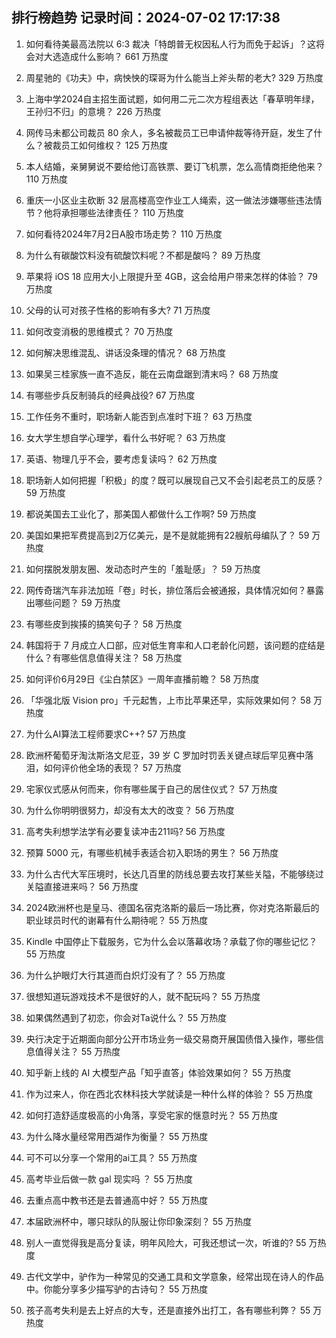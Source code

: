 
## 排行榜趋势 记录时间：2024-07-02 17:17:38
  
  1. 如何看待美最高法院以 6:3 裁决「特朗普无权因私人行为而免于起诉」？这将会对大选造成什么影响？ 661 万热度
    
  2. 周星驰的《功夫》中，病怏怏的琛哥为什么能当上斧头帮的老大? 329 万热度
    
  3. 上海中学2024自主招生面试题，如何用二元二次方程组表达「春草明年绿，王孙归不归」的意境？ 226 万热度
    
  4. 网传马未都公司裁员 80 余人，多名被裁员工已申请仲裁等待开庭，发生了什么？被裁员工如何维权？ 125 万热度
    
  5. 本人结婚，亲舅舅说不要给他订高铁票、要订飞机票，怎么高情商拒绝他来？ 110 万热度
    
  6. 重庆一小区业主砍断 32 层高楼高空作业工人绳索，这一做法涉嫌哪些违法情节？他将承担哪些法律责任？ 110 万热度
    
  7. 如何看待2024年7月2日A股市场走势？ 110 万热度
    
  8. 为什么有碳酸饮料没有硫酸饮料呢？不都是酸吗？ 89 万热度
    
  9. 苹果将 iOS 18 应用大小上限提升至 4GB，这会给用户带来怎样的体验？ 79 万热度
    
  10. 父母的认可对孩子性格的影响有多大? 71 万热度
    
  11. 如何改变消极的思维模式？ 70 万热度
    
  12. 如何解决思维混乱、讲话没条理的情况？ 68 万热度
    
  13. 如果吴三桂家族一直不造反，能在云南盘踞到清末吗？ 68 万热度
    
  14. 有哪些步兵反制骑兵的经典战役? 67 万热度
    
  15. 工作任务不重时，职场新人能否到点准时下班？ 63 万热度
    
  16. 女大学生想自学心理学，看什么书好呢？ 63 万热度
    
  17. 英语、物理几乎不会，要考虑复读吗？ 62 万热度
    
  18. 职场新人如何把握「积极」的度？既可以展现自己又不会引起老员工的反感？ 59 万热度
    
  19. 都说美国去工业化了，那美国人都做什么工作啊? 59 万热度
    
  20. 美国如果把军费提高到2万亿美元，是不是就能拥有22艘航母编队了？ 59 万热度
    
  21. 如何摆脱发朋友圈、发动态时产生的「羞耻感」？ 59 万热度
    
  22. 网传奇瑞汽车非法加班「卷」时长，排位落后会被通报，具体情况如何？暴露出哪些问题？ 59 万热度
    
  23. 有哪些皮到挨揍的搞笑句子？ 58 万热度
    
  24. 韩国将于 7 月成立人口部，应对低生育率和人口老龄化问题，该问题的症结是什么？有哪些信息值得关注？ 58 万热度
    
  25. 如何评价6月29日《尘白禁区》一周年直播前瞻？ 58 万热度
    
  26. 「华强北版 Vision pro」千元起售，上市比苹果还早，实际效果如何？ 58 万热度
    
  27. 为什么AI算法工程师要求C++? 57 万热度
    
  28. 欧洲杯葡萄牙淘汰斯洛文尼亚，39 岁 C 罗加时罚丢关键点球后罕见赛中落泪，如何评价他全场的表现？ 57 万热度
    
  29. 宅家仪式感从何而来，你有哪些属于自己的居住仪式？ 57 万热度
    
  30. 为什么你明明很努力，却没有太大的改变？ 56 万热度
    
  31. 高考失利想学法学有必要复读冲击211吗? 56 万热度
    
  32. 预算 5000 元，有哪些机械手表适合初入职场的男生？ 56 万热度
    
  33. 为什么古代大军压境时，长达几百里的防线总要去攻打某些关隘，不能够绕过关隘直接进来吗？ 56 万热度
    
  34. 2024欧洲杯也是皇马、德国名宿克洛斯的最后一场比赛，你对克洛斯最后的职业球员时代的谢幕有什么期待呢？ 55 万热度
    
  35. Kindle 中国停止下载服务，它为什么会以落幕收场？承载了你的哪些记忆？ 55 万热度
    
  36. 为什么护眼灯大行其道而白炽灯没有了？ 55 万热度
    
  37. 很想知道玩游戏技术不是很好的人，就不配玩吗？ 55 万热度
    
  38. 如果偶然遇到了初恋，你会对Ta说什么？ 55 万热度
    
  39. 央行决定于近期面向部分公开市场业务一级交易商开展国债借入操作，哪些信息值得关注？ 55 万热度
    
  40. 知乎新上线的 AI 大模型产品「知乎直答」体验效果如何？ 55 万热度
    
  41. 作为过来人，你在西北农林科技大学就读是一种什么样的体验？ 55 万热度
    
  42. 如何打造舒适度极高的小角落，享受宅家的惬意时光？ 55 万热度
    
  43. 为什么降水量经常用西湖作为衡量？ 55 万热度
    
  44. 可不可以分享一个常用的ai工具？ 55 万热度
    
  45. 高考毕业后做一款 gal 现实吗 ？ 55 万热度
    
  46. 去重点高中教书还是去普通高中好？ 55 万热度
    
  47. 本届欧洲杯中，哪只球队的队服让你印象深刻？ 55 万热度
    
  48. 别人一直觉得我是高分复读，明年风险大，可我还想试一次，听谁的? 55 万热度
    
  49. 古代文学中，驴作为一种常见的交通工具和文学意象，经常出现在诗人的作品中。你能分享多少描写驴的古诗句？ 55 万热度
    
  50. 孩子高考失利是去上好点的大专，还是直接外出打工，各有哪些利弊？ 55 万热度
    